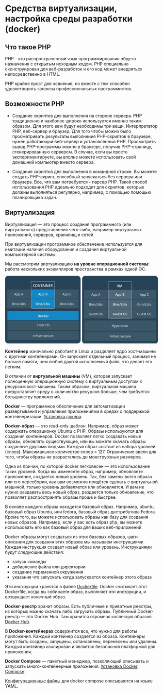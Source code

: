 # Средства виртуализации, настройка среды разработки (docker)

## Что такое PHP
PHP - это распространенный язык программирования общего назначения с открытым исходным кодом. PHP специально сконструирован для веб-разработок и его код может внедряться непосредственно в HTML.

PHP крайне прост для освоения, но вместе с тем способен удовлетворить запросы профессиональных программистов.

## Возможности PHP
* Создание скриптов для выполнения на стороне сервера. PHP традиционно и наиболее широко используется именно таким образом. Для этого вам будут необходимы три вещи. Интерпретатор PHP, веб-сервер и браузер. Для того чтобы можно было просматривать результаты выполнения PHP-скриптов в браузере, нужен работающий веб-сервер и установленный PHP. Просмотреть вывод PHP-программы можно в браузере, получив PHP-страницу, сгенерированную сервером. В случае, если вы просто экспериментируете, вы вполне можете использовать свой домашний компьютер вместо сервера.

* Создание скриптов для выполнения в командной строке. Вы можете создать PHP-скрипт, способный запускаться без сервера или браузера. Все, что вам потребуется - парсер PHP. Такой способ использования PHP идеально подходит для скриптов, которые должны выполняться регулярно, например, с помощью помощью планировщика задач.

## Виртуализация
Виртуализация — это процесс создания программного (или виртуального) представления чего-либо, например виртуальных приложений, серверов, хранилищ и сетей.

При виртуализации программное обеспечение используется для имитации наличия оборудования и создания виртуальной компьютерной системы.

Мы рассмотрим виртуализацию **на уровне операционной системы**: работа нескольких экземпляров пространства в рамках одной ОС.

![Docker img](docker/img/docker.jpg)

**Контейнер** изначально работает в Linux и разделяет ядро хост-машины с другими контейнерами. Он запускает отдельный процесс, занимая не больше памяти, чем любой другой исполняемый файл, что делает его легким.

В отличии от **виртуальной машины** (VM), которая запускает полноценную операционную систему с виртуальным доступом к ресурсам хост-машины. Таким образом, виртуальная машина предоставляет среду с количество ресурсов больше, чем требуется большинству приложений.

**Docker** — программное обеспечение для автоматизации развёртывания и управления приложениями в средах с поддержкой контейнеризации.
[Установка докера](https://docs.docker.com/install).

**Docker-образ** — это read-only шаблон. Например, образ может содержать операционку Ubuntu c PHP. Образы используются для создания контейнеров. Docker позволяет легко создавать новые образы, обновлять существующие, или вы можете скачать образы созданные другими людьми. Каждый образ состоит из набора уровней (слоев).  Максимальное количество слоев = 127. Ограничение ввели для того, чтобы образы не разрастались до монструозных размеров.

Одна из причин, по которой docker легковесен — это использование таких уровней. Когда вы изменяете образ, например, обновляете приложение, создается новый уровень. Так, без замены всего образа или его пересборки, как вам возможно придётся сделать с виртуальной машиной, только уровень добавляется или обновляется. И вам не нужно раздавать весь новый образ, раздается только обновление, что позволяет распространять образы проще и быстрее.

В основе каждого образа находится базовый образ. Например, ubuntu, базовый образ Ubuntu, или fedora, базовый образ дистрибутива Fedora. Кроме того, вы можете использовать образы как базу для создания новых образов. Например, если у вас есть образ php, вы можете использовать его как базовый образ для ваших веб-приложений.

Docker образы могут создаться из этих базовых образов, шаги описания для создания этих образов мы называем инструкциями. Каждая инструкция создает новый образ или уровень. Инструкциями будут следующие действия:

* запуск команды
* добавление файла или директории
* создание переменной окружения
* указания что запускать когда запускается контейнер этого образа

Эти инструкции хранятся в файле [Dockerfile](https://docs.docker.com/engine/reference/builder). Docker считывает этот Dockerfile, когда вы собираете образ, выполняет эти инструкции, и возвращает конечный образ.

**Docker-реестр** хранит образы. Есть публичные и приватные реестры, из которых можно скачать либо загрузить образы. Публичный Docker-реестр — это Docker Hub. Там хранится огромная коллекция образов. 
[Docker Hub](https://hub.docker.com/search?q=&type=image).

В **Docker-контейнерах** содержится все, что нужно для работы приложения. Каждый контейнер создается из образа. Контейнеры могут быть созданы, запущены, остановлены, перенесены или удалены. Каждый контейнер изолирован и является безопасной платформой для приложения.

**Docker Compose** — пакетный менеджер, позволяющий описывать и запускать много-контейнерные приложения. 
[Установка Docker Compose](https://docs.docker.com/compose/install/).

[Конфигурационные файлы](https://docs.docker.com/compose/compose-file/) для docker compose описываются на языке YAML.

